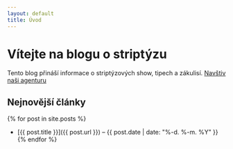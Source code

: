 ```yaml
---
layout: default
title: Úvod
---
```


# Vítejte na blogu o striptýzu

Tento blog přináší informace o striptýzových show, tipech a zákulisí.
<a href="https://www.striptyz-show.cz" target="_blank">Navštiv naši agenturu</a>

## Nejnovější články

{% for post in site.posts %}
- [{{ post.title }}]({{ post.url }}) – {{ post.date | date: "%-d. %-m. %Y" }}
{% endfor %}
